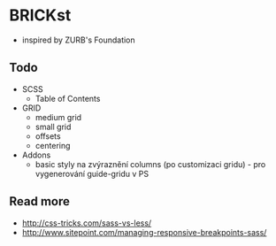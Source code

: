 BRICKst
=======

* inspired by ZURB's Foundation


Todo
----

* SCSS
	* Table of Contents
* GRID
	* medium grid
	* small grid
	* offsets
	* centering
* Addons
	* basic styly na zvýraznění columns (po customizaci gridu) - pro vygenerování guide-gridu v PS



Read more
---------

* http://css-tricks.com/sass-vs-less/
* http://www.sitepoint.com/managing-responsive-breakpoints-sass/